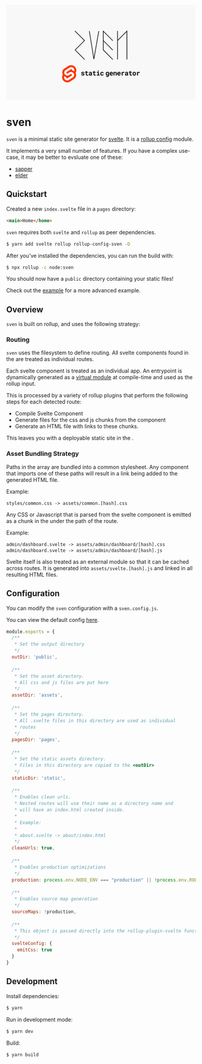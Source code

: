![Banner](docs/images/banner.jpg)

# sven

`sven` is a minimal static site generator for [svelte](https://svelte.dev/). It is a [rollup config](https://rollupjs.org/guide/en/#loading-a-configuration-from-a-node-package) module.

It implements a very small number of features. If you have a complex use-case, it may be better to evsluate one of these:

- [sapper](https://sapper.svelte.dev/)
- [elder](https://github.com/Elderjs/elderjs)

## Quickstart

Created a new `index.svelte` file in a `pages` directory:

```html
<main>Home</home>
```

`sven` requires both `svelte` and `rollup` as peer dependencies.

```bash
$ yarn add svelte rollup rollup-config-sven -D
```

After you've installed the dependencies, you can run the build with:

```bash
$ npx rollup -c node:sven
```

You should now have a `public` directory containing your static files!

Check out the [example](/example) for a more advanced example.

## Overview

`sven` is built on rollup, and uses the following strategy:

### Routing

`sven` uses the filesystem to define routing. All svelte components found in the <pagesDir> are treated as individual routes.

Each svelte component is treated as an individual app. An entrypoint is dynamically generated as a [virtual module](https://github.com/rollup/plugins/tree/master/packages/virtual) at compile-time and used as the rollup input.

This is processed by a variety of rollup plugins that perform the following steps for each detected route:

- Compile Svelte Component
- Generate files for the css and js chunks from the component
- Generate an HTML file with links to these chunks.

This leaves you with a deployable static site in the <outDir>.

### Asset Bundling Strategy

Paths in the <commonStyles> array are bundled into a common stylesheet. Any component that imports one of these paths will result in a link being added to the generated HTML file.

Example:

```
styles/common.css -> assets/common.[hash].css
```

Any CSS or Javascript that is parsed from the svelte component is emitted as a chunk in the <assetDir> under the path of the route.

Example:

```
admin/dashboard.svelte -> assets/admin/dashboard/[hash].css
admin/dashboard.svelte -> assets/admin/dashboard/[hash].js
```

Svelte itself is also treated as an external module so that it can be cached across routes. It is generated into `assets/svelte.[hash].js` and linked in all resulting HTML files.

## Configuration

You can modify the `sven` configuration with a `sven.config.js`.

You can view the default config [here](/lib/config.ts).

```js
module.exports = {
  /**
   * Set the output directory
   */ 
  outDir: 'public',

  /**
   * Set the asset directory.
   * All css and js files are put here
   */ 
  assetDir: 'assets',

  /**
   * Set the pages directory.
   * All .svelte files in this directory are used as individual
   * routes
   */ 
  pagesDir: 'pages',

  /**
   * Set the static assets directory.
   * Files in this directory are copied to the <outDir>
   */
  staticDir: 'static',

  /**
   * Enables clean urls.
   * Nested routes will use their name as a directory name and
   * will have an index.html created inside.
   * 
   * Example:
   * 
   * about.svelte -> about/index.html
   */ 
  cleanUrls: true,
  
  /**
   * Enables production optimizations
   */ 
  production: process.env.NODE_ENV === "production" || !process.env.ROLLUP_WATCH,

  /**
   * Enables source map generation
   */ 
  sourceMaps: !production,

  /**
   * This object is passed directly into the rollup-plugin-svelte function
   */ 
  svelteConfig: {
    emitCss: true
  }
}
```

## Development

Install dependencies:

```bash
$ yarn
```

Run in development mode:

```bash
$ yarn dev
```

Build:

```bash
$ yarn build
```
